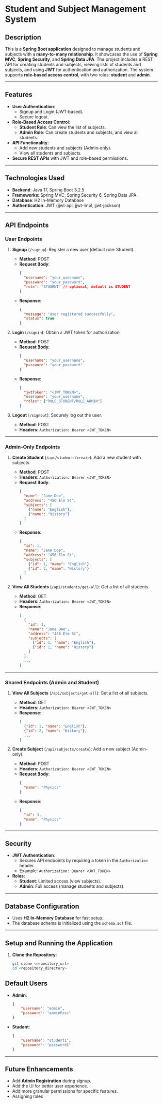 # Student and Subject Management System

## Description

This is a **Spring Boot application** designed to manage students and subjects with a **many-to-many relationship**. It showcases the use of **Spring MVC**, **Spring Security**, and **Spring Data JPA**. The project includes a REST API for creating students and subjects, viewing lists of students and subjects, and using **JWT** for authentication and authorization. The system supports **role-based access control**, with two roles: **student** and **admin**.

---

## Features

- **User Authentication**:
  - Signup and Login (JWT-based).
  - Secure logout.
- **Role-Based Access Control**:
  - **Student Role**: Can view the list of subjects.
  - **Admin Role**: Can create students and subjects, and view all students.
- **API Functionality**:
  - Add new students and subjects (Admin-only).
  - View all students and subjects.
- **Secure REST APIs** with JWT and role-based permissions.

---

## Technologies Used

- **Backend**: Java 17, Spring Boot 3.2.5
- **Frameworks**: Spring MVC, Spring Security 6, Spring Data JPA
- **Database**: H2 In-Memory Database
- **Authentication**: JWT (jjwt-api, jjwt-impl, jjwt-jackson)

---

## API Endpoints

### **User Endpoints**

1. **Signup** (`/signup`): Register a new user (default role: Student).
    - **Method**: POST  
    - **Request Body**:
      ```json
      {
        "username": "your_username",
        "password": "your_password",
        "role": "STUDENT" // optional, default is STUDENT
      }
      ```
    - **Response**:
      ```json
      {
        "message": "User registered successfully",
        "status": true
      }
      ```

2. **Login** (`/signin`): Obtain a JWT token for authorization.
    - **Method**: POST  
    - **Request Body**:
      ```json
      {
        "username": "your_username",
        "password": "your_password"
      }
      ```
    - **Response**:
      ```json
      {
        "jwtToken": "<JWT_TOKEN>",
        "username": "your_username",
        "roles": ["ROLE_STUDENT/ROLE_ADMIN"]
      }
      ```

3. **Logout** (`/signout`): Securely log out the user.
    - **Method**: POST
    - **Headers**: `Authorization: Bearer <JWT_TOKEN>`

---

### **Admin-Only Endpoints**

1. **Create Student** (`/api/students/create`): Add a new student with subjects.
    - **Method**: POST  
    - **Headers**: `Authorization: Bearer <JWT_TOKEN>`  
    - **Request Body**:
      ```json
      {
        "name": "Jane Doe",
        "address": "456 Elm St",
        "subjects": [
          {"name": "English"},
          {"name": "History"}
        ]
      }
      ```
    - **Response**:
      ```json
      {
        "id": 1,
        "name": "Jane Doe",
        "address": "456 Elm St",
        "subjects": [
          {"id": 1, "name": "English"},
          {"id": 2, "name": "History"}
        ]
      }
      ```

2. **View All Students** (`/api/students/get-all`): Get a list of all students.
    - **Method**: GET  
    - **Headers**: `Authorization: Bearer <JWT_TOKEN>`  
    - **Response**:
      ```json
      [
        {
          "id": 1,
          "name": "Jane Doe",
          "address": "456 Elm St",
          "subjects": [
            {"id": 1, "name": "English"},
            {"id": 2, "name": "History"}
          ]
        },
        ...
      ]
      ```

---

### **Shared Endpoints (Admin and Student)**

1. **View All Subjects** (`/api/subjects/get-all`): Get a list of all subjects.
    - **Method**: GET  
    - **Headers**: `Authorization: Bearer <JWT_TOKEN>`  
    - **Response**:
      ```json
      [
        {"id": 1, "name": "English"},
        {"id": 2, "name": "History"},
        ...
      ]
      ```

2. **Create Subject** (`/api/subjects/create`): Add a new subject (Admin-only).
    - **Method**: POST  
    - **Headers**: `Authorization: Bearer <JWT_TOKEN>`  
    - **Request Body**:
      ```json
      {
        "name": "Physics"
      }
      ```
    - **Response**:
      ```json
      {
        "id": 3,
        "name": "Physics"
      }
      ```

---

## Security

- **JWT Authentication**:  
  - Secures API endpoints by requiring a token in the `Authorization` header.
  - Example: `Authorization: Bearer <JWT_TOKEN>`
- **Roles**:
  - **Student**: Limited access (view subjects).
  - **Admin**: Full access (manage students and subjects).

---

## Database Configuration

- Uses **H2 In-Memory Database** for fast setup.
- The database schema is initialized using the `schema.sql` file.

---

## Setup and Running the Application

1. **Clone the Repository**:
   ```bash
   git clone <repository_url>
   cd <repository_directory>

## Default Users

- **Admin**:
    ```json
    {
        "username": "admin",
        "password": "adminPass"
    }
    ```

- **Student**:
    ```json
    {
        "username": "student1",
        "password": "password1"
    }
    ```

---

## Future Enhancements

- Add **Admin Registration** during signup.
- Add the UI for better user experience.
- Add more granular permissions for specific features.
- Assigning roles
